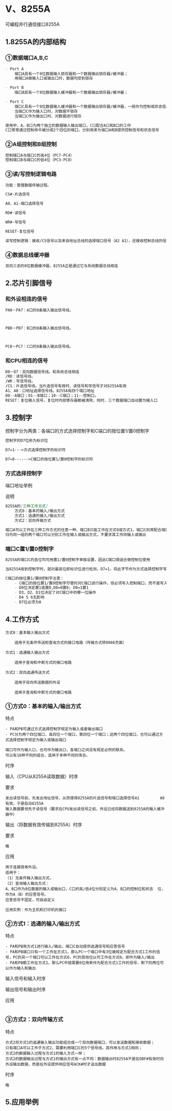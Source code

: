 # Ⅴ、8255A

可编程并行通信接口8255A

## 1.8255A的内部结构

### ①数据端口A,B,C

``` markdown
- Port A
    端口A具有一个8位数据输入锁存器和一个数据输出锁存器/缓冲器；
    用端口A做输入口或输出口时，数据均受到锁存

- Port B
    端口B具有一个8位数据输入缓冲器和一个数据输出锁存器/缓冲器；

- Port C
    端口C具有一个8位数据输入缓冲器和一个数据输出锁存器/缓冲器，一般作为控制或状态信息端口
    当端口C作为输入口时，对数据不锁存
    当端口C作为输出口时，对数据进行锁存

使用中，A，B口为两个独立的数据输入输出端口，C口配合A口和B口的工作
C口常常通过控制命令被分成2个四位的端口，分别用来为端口A和B提供控制信号和状态信号
```

### ②A组控制和B组控制
``` markdown
控制端口A与端口C的高4位（PC7-PC4）
控制端口B与端口C的低4位（PC3-PC0）
```

### ③读/写控制逻辑电路
```markdown
功能：管理数据传输过程。

CS#-片选信号

A0、A1-端口选择信号

RD#-读信号

WR#-写信号

RESET-复位信号

读写控制逻辑：接收/CS信号以及来自地址总线的选择端口信号（A2 A1），还接收控制总线的信号/WR,/RD,REST，并将其组合成A和B组的控制信号
```


### ④数据总线缓冲器
```markdown
双向三态的8位数据缓冲器，8255A正是通过它与系统数据总线相连
```
## 2.芯片引脚信号

### 和外设相连的信号
```markdown
PA0－PA7：A口的8条输入输出信号线。



PB0－PB7：B口的8条输入输出信号线。



PC0－PC7：C口的8条输入输出信号线。
```
### 和CPU相连的信号


```markdown
D0－D7：双向数据信号线。和系统总线相连
/RD：读信号线。
/WR：写信号线。
/CS：片选信号线。当片选信号有效时，读信号和写信号才对8255A有效
A1、A0：口地址选择信号线。8255A有四个端口地址
00--A端口；01--B端口；10--C端口；11--控制口。
RESET：复位输入信号，复位时内部寄存器都被清除，同时，三个数据端口自动置为输入口
```


## 3.控制字

控制字分为两类：各端口的方式选择控制字和C端口的按位置1/置0控制字

```markdown
控制字的D7位称为标识位

D7=1--->方式选择控制字的标识符

D7=0------>C端口的按位置1/置0控制字的标识符
```

### 方式选择控制字
端口地址举例



说明

```markdown
8255A的[三种工作方式]
    方式0：基本的输入/输出方式
    方式1：选通的输入/输出方式
    方式2：双向传输方式

端口A可以工作在三种工作方式的任意一种，端口B只能工作在方式0或方式1，端口C则常配合端口A和B的工作，为这两个端口的输入/输出提供控制信号和状态信号
归为同一组的两个端口可以分别工作在输入或输出方式，不要求其工作同输入或输出
```



### 端口C置1/置0控制字

```markdown
8255A的端口C的各位均可用置1/置0控制字单独设置，因此C端口很适合做控制位使用

当8255A收到控制字时，就对最高位即标识位进行检测，D7=1，将此字节作为方式选择控制字写入控制寄存器，D7=0，将此字节作为端口C置1/置0控制字

C端口的按位置1/置0控制字注意：
    - C端口的按位置1/置0控制字尽管时对C端口进行操作，但必须写入控制端口，而不是写入C端口
    - D0位决定置1或置0,D0=0置0; D0=1置1
    - D3、D2、D1位决定了对C端口中的哪一位操作      
    - D4 5 6无影响
    - D7位必须为0 
```



## 4.工作方式

```
方式0：基本输入输出方式

	适用于无条件传送和查询方式的接口电路（传输方式转8086页面）

方式1：选通输入输出方式

	适用于查询和中断方式的接口电路

方式2：双向选通传送方式

	适用于双向传送数据的外设

	适用于查询和中断方式的接口电路
```
### ①方式0：基本的输入/输出方式

特点
```
- PA和PB可通过方式选择控制字规定为输入或者输出端口
- PC分为两个四位端口，高四位一个端口，第四位一个端口；这两个四位端口，也可以通过方式选择控制字规定为输入或输出端口

端口可作为输入口，也可作为输出口，各端口之间没有规定必然的联系。
可以有16种不同的组合，适用于多种不同的场合。 
```
时序

输入（CPU从8255A读取数据）时序



要求
```
发出读信号前，先发出地址信号，从而使得8255A的片选信号和端口选择信号A1         A0有效，于是启动8255A
输入数据要领先于读信号（要求在CPU发出读信号之前，外设已经将数据送到8255A的输入缓冲器中） 
```
输出（将数据有效传输到8255A）时序



要求
```
略
```
应用
```
用于连接简单外设。
适用于：
（1）无条件输入输出方式。
（2）查询输入输出方式：
A、B口作为8位数据的输入或输出口，C口的高/低4位分别定义为A、B口的控制位和状态  位，作为A（B）的应答信号。
应答信号不固定，可自由定义

应用实例：作为主机和打印机的接口
```



### ②方式1：选通的输入/输出方式

特点
```
- PA和PB用方式1进行输入/输出，端口C自动提供选通信号和应答信号
- PA和PB端口只有一个工作在方式1，那么PC一个端口中有3位被规定为配合方式1工作的信号，PC的另一个端口可以工作在方式0，PC的其他位以可工作在方式0，即作为输入/输出
- PA和PB都工作在方式1，那么PC中就需要6位用来作为配合方式1工作的信号，剩下的两位可以作为输入和输出
```
输入信号和输入时序

 

输出信号和输出时序

 

应用

```markdown
```



### ③方式2：双向传输方式

特点
```
方式2将方式1的选通输入输出功能组合成一个双向数据端口，可以发送数据和接收数据；
只有端口A可以工作于方式2，需要利用端口C的5个信号线，其作用与方式1相同；
方式2的数据输入过程与方式1的输入方式一样；
方式2的数据输出过程与方式1的输出方式有一点不同：数据输出时8255A不是在OBF#有效时向外设输出数据，而是在外设提供响应信号ACK#时才送出数据
```
时序

``` 
略
```




## 5.应用举例

